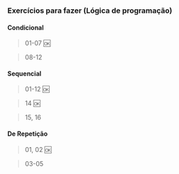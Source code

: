 ### Exercícios para fazer (Lógica de programação)

#### Condicional

> 01-07 🆗

> 08-12

#### Sequencial

> 01-12 🆗

> 14 🆗

> 15, 16

#### De Repetição
> 01, 02 🆗

> 03-05
